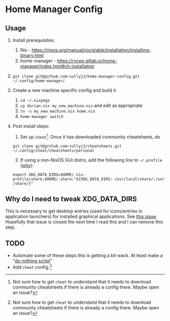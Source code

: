 # Home Manager Config

## Usage

1) Install prerequisites:
	1) Nix - https://nixos.org/manual/nix/stable/installation/installing-binary.html
	2) home-manager - https://rycee.gitlab.io/home-manager/index.html#ch-installation
2) ```git clone git@github.com:sullyj3/home-manager-config.git ~/.config/home-manager/```
3) Create a new machine specific config and build it
	1) `cd ~/.nixpkgs`
	2) `cp dorian.nix my_new_machine.nix` and edit as appropriate
	3) `ln -s my_new_machine.nix home.nix`
	4) `home-manager switch`
4) Post install steps:
	1) Set up `cheat`[^1]. Once it has downloaded community cheatsheets, do

	```git clone git@github.com:sullyj3/cheatsheets.git ~/.config/cheat/cheatsheets/personal```

	2) If using a non-NixOS GUI distro, add the following line to `~/.profile` ([why](#Why-do-I-need-to-tweak-XDG_DATA_DIRS)):

	```export XDG_DATA_DIRS=$HOME/.nix-profile/share:$HOME/.share:"${XDG_DATA_DIRS:-/usr/local/share/:/usr/share/}"```

	

## Why do I need to tweak XDG_DATA_DIRS

This is necessary to get desktop entries (used for icons/entries in application launchers) for installed graphical applications. See [this issue](https://github.com/nix-community/home-manager/issues/1439#issuecomment-1000693014). Hopefully that issue is closed the next time I read this and I can remove this step.

## TODO

- Automate some of these steps this is getting a bit wack. At least make a "[do nothing script](https://blog.danslimmon.com/2019/07/15/do-nothing-scripting-the-key-to-gradual-automation/)"
- Add `cheat` config.[^1]

[^1]: Not sure how to get `cheat` to understand that it needs to download community cheatsheets if there is already a config there. Maybe open an issue?
